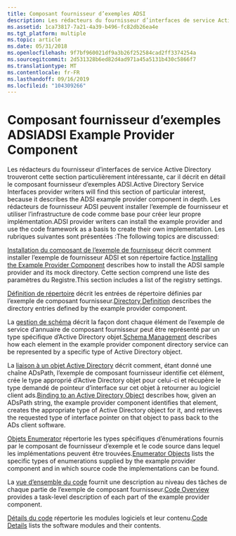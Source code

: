 ```yaml
---
title: Composant fournisseur d’exemples ADSI
description: Les rédacteurs du fournisseur d’interfaces de service Active Directory trouveront cette section particulièrement intéressante, car il décrit en détail le composant fournisseur d’exemples ADSI.
ms.assetid: 1ca73817-7a21-4a39-b496-fc82db26ea4e
ms.tgt_platform: multiple
ms.topic: article
ms.date: 05/31/2018
ms.openlocfilehash: 9f7bf960021df9a3b26f252584cad2ff3374254a
ms.sourcegitcommit: 2d531328b6ed82d4ad971a45a5131b430c5866f7
ms.translationtype: MT
ms.contentlocale: fr-FR
ms.lasthandoff: 09/16/2019
ms.locfileid: "104309266"
---
```

# <a name="adsi-example-provider-component"></a><span data-ttu-id="d4efc-103">Composant fournisseur d’exemples ADSI</span><span class="sxs-lookup"><span data-stu-id="d4efc-103">ADSI Example Provider Component</span></span>

<span data-ttu-id="d4efc-104">Les rédacteurs du fournisseur d’interfaces de service Active Directory trouveront cette section particulièrement intéressante, car il décrit en détail le composant fournisseur d’exemples ADSI.</span><span class="sxs-lookup"><span data-stu-id="d4efc-104">Active Directory Service Interfaces provider writers will find this section of particular interest, because it describes the ADSI example provider component in depth.</span></span> <span data-ttu-id="d4efc-105">Les rédacteurs de fournisseur ADSI peuvent installer l’exemple de fournisseur et utiliser l’infrastructure de code comme base pour créer leur propre implémentation.</span><span class="sxs-lookup"><span data-stu-id="d4efc-105">ADSI provider writers can install the example provider and use the code framework as a basis to create their own implementation.</span></span> <span data-ttu-id="d4efc-106">Les rubriques suivantes sont présentées :</span><span class="sxs-lookup"><span data-stu-id="d4efc-106">The following topics are discussed:</span></span>

<span data-ttu-id="d4efc-107">[Installation du composant de l’exemple de fournisseur](installing-the-example-provider-component.md) décrit comment installer l’exemple de fournisseur ADSI et son répertoire factice.</span><span class="sxs-lookup"><span data-stu-id="d4efc-107">[Installing the Example Provider Component](installing-the-example-provider-component.md) describes how to install the ADSI sample provider and its mock directory.</span></span> <span data-ttu-id="d4efc-108">Cette section comprend une liste des paramètres du Registre.</span><span class="sxs-lookup"><span data-stu-id="d4efc-108">This section includes a list of the registry settings.</span></span>

<span data-ttu-id="d4efc-109">[Définition de répertoire](directory-definition.md) décrit les entrées de répertoire définies par l’exemple de composant fournisseur.</span><span class="sxs-lookup"><span data-stu-id="d4efc-109">[Directory Definition](directory-definition.md) describes the directory entries defined by the example provider component.</span></span>

<span data-ttu-id="d4efc-110">La [gestion de schéma](schema-management.md) décrit la façon dont chaque élément de l’exemple de service d’annuaire de composant fournisseur peut être représenté par un type spécifique d’Active Directory objet.</span><span class="sxs-lookup"><span data-stu-id="d4efc-110">[Schema Management](schema-management.md) describes how each element in the example provider component directory service can be represented by a specific type of Active Directory object.</span></span>

<span data-ttu-id="d4efc-111">La [liaison à un objet Active Directory](binding-to-an-active-directory-object.md) décrit comment, étant donné une chaîne ADsPath, l’exemple de composant fournisseur identifie cet élément, crée le type approprié d’Active Directory objet pour celui-ci et récupère le type demandé de pointeur d’interface sur cet objet à retourner au logiciel client ads.</span><span class="sxs-lookup"><span data-stu-id="d4efc-111">[Binding to an Active Directory Object](binding-to-an-active-directory-object.md) describes how, given an ADsPath string, the example provider component identifies that element, creates the appropriate type of Active Directory object for it, and retrieves the requested type of interface pointer on that object to pass back to the ADs client software.</span></span>

<span data-ttu-id="d4efc-112">[Objets Enumerator](enumerator-objects.md) répertorie les types spécifiques d’énumérations fournis par le composant de fournisseur d’exemple et le code source dans lequel les implémentations peuvent être trouvées.</span><span class="sxs-lookup"><span data-stu-id="d4efc-112">[Enumerator Objects](enumerator-objects.md) lists the specific types of enumerations supplied by the example provider component and in which source code the implementations can be found.</span></span>

<span data-ttu-id="d4efc-113">La [vue d’ensemble du code](code-overview.md) fournit une description au niveau des tâches de chaque partie de l’exemple de composant fournisseur.</span><span class="sxs-lookup"><span data-stu-id="d4efc-113">[Code Overview](code-overview.md) provides a task-level description of each part of the example provider component.</span></span>

<span data-ttu-id="d4efc-114">[Détails du code](code-details.md) répertorie les modules logiciels et leur contenu.</span><span class="sxs-lookup"><span data-stu-id="d4efc-114">[Code Details](code-details.md) lists the software modules and their contents.</span></span>

 

 




